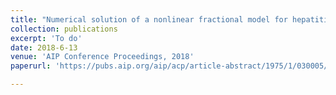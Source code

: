 ```yaml
---
title: "Numerical solution of a nonlinear fractional model for hepatitis C by using Haar wavelets"
collection: publications
excerpt: 'To do'
date: 2018-6-13
venue: 'AIP Conference Proceedings, 2018'
paperurl: 'https://pubs.aip.org/aip/acp/article-abstract/1975/1/030005/1020894/Numerical-solution-of-a-nonlinear-fractional-model'

---
```


